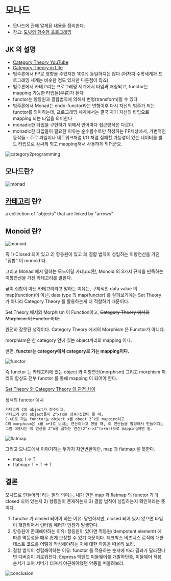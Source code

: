 # 모나드

- 모나드에 관해 알게된 내용을 정리한다.
- 참고: [도넛의 함수형 프로그래밍](https://youtu.be/ii5hnSCE6No)

## JK 의 설명

- [Category Theory YouTube](https://www.youtube.com/watch?v=I8LbkfSSR58&list=PLbgaMIhjbmEnaH_LTkxLI7FMa2HsnawM_&index=1)
- [Category Theory in Life](https://www.youtube.com/watch?v=ho7oagHeqNc)
- 범주론에서 FP로 영향을 주었지만 100% 동일하지는 않다 (어차피 수학세계과 프로그래밍 세계는 비슷한 점도 있지만 다른점이 많죠)
- 범주론에서 카테고리는 프로그래밍 세계에서 타입과 매칭되고, functor는 mapping 가능한 타입들(부류)가 된다
- functor는 항등원과 결합법칙에 의해서 변형(transform)될 수 있다
- 범주론에서 Monad는 endo-functor라는 변형이후 다시 자신의 범주가 되는 functor를 의미하는데, 프로그래밍 세계에서는 결국 자기 자신의 타입으로 mapping 되는 타입을 의미한다
- monadic한 타입을 구현하기 위해서 언어마다 접근방식은 다르다.
- monadic한 타입들이 필요한 이유는 순수함수로만 작성하는 FP세상에서, 가변적인 동작들 - 주로 파일이나 네트워크처럼 I/O 처럼 실패할 가능성이 있는 데이터를 별도 타입으로 감싸게 되고 mapping해서 사용하게 되더군요.

![category2programming](./img/category2programming.png)

## 모나드란?

![monad](./img/monad.png)

## [카테고리](<https://en.wikipedia.org/wiki/Category_(mathematics)>) 란?

a collection of "objects" that are linked by "arrows"

## Monoid 란?

![monoid](./img/monoid.png)

즉 1) Closed 되어 있고 2) 항등원이 있고 3) 결합 법칙이 성립하는 이항연산을 가진 "집합" 이 monoid 다.

그리고 Monad 에서 말하는 모노이달 카테고리란, Monoid 의 3가지 규칙을 만족하는 이항연산을 가진 카테고리를 말한다.

굳이 집합이 아닌 카테고리라고 말하는 이유는, 구체적인 data value 의 map(function)이 아닌, data type 의 map(functor) 를 살펴보기에는 Set Theory 가 아니라 Category Theory 를 활용하는게 더 적합하기 때문이다.

Set Theory 에서의 Morphism 이 Function이고,
~~Category Theory 에서의 Morphism 이 Functor 이다.~~

완전히 잘못된 생각이다. Category Theory 에서의 Morphism 은 Functor가 아니다.

morphism은 한 category 안에 있는 object끼리의 mapping 이다.

반면, **functor는 category에서 category로 가는 mapping이다.**

![functor](./img/functor.jpeg)

즉 functor 는 카테고리에 있는 object 와 이항연산(morphism) 그리고 morphism 끼리의 합성도 전부 functor 를 통해 mapping 이 되어야 한다.

[Set Theory 와 Category Theory 의 관점 차이](https://cs.stackexchange.com/questions/91357/what-exactly-is-the-semantic-difference-between-category-and-set)

정택의 functor 예시

```txt
카테고리 C의 object가 정수이고,
카테고리 D의 object들이 2^x(x는 정수)집합이 될 때,
C->D로 가는 functor는 object x를 obect 2^x로 mapping하고
C의 morphism은 x를 x+1로 보내는 연산이라고 했을 때, 이 연산들을 합성해서 만들어지는 연산들은 모두 x->x+n 형태.
그럼 D에서는 이 연산을 2^n을 곱하는 연산(2^x->2^(x+n))으로 mapping하면 됨.
```

![flatmap](./img/flatmap.png)

그리고 모나드에서 이야기하는 두가지 자연변환이란, map 과 flatmap 을 뜻한다.

- map: I -> T
- flatmap: T \* T -> T

## 결론

모나드로 만들어라! 라는 말의 의미는, 내가 만든 map 과 flatmap 의 functor 가 1) closed 되어 있는지 2) 항등원이 존재하는지 3) 결합 법칙이 성립하는지 확인하라는 뜻이다.

1. functor 가 closed 되어야 하는 이유: 당연하지만, closed 되어 있지 않으면 타입이 개판되어서 런타임 에러가 언젠가 발생한다.
2. 항등원이 존재해야하는 이유: 항등원이 있다면 멱등원(idempotent element) 에 따른 멱등성을 매우 쉽게 보장할 수 있기 때문이다. 체크박스 비즈니스 로직에 대한 테스트 코드를 어떻게 작성해야하는 지에 대한 악몽을 떠올려 보라.
3. 결합 법칙이 성립해야하는 이유: functor 를 적용하는 순서에 따라 결과가 달라진다면 디버깅이 괴로워진다. Express 백엔드 미들웨어를 개발하던중, 미들웨어 적용 순서가 꼬여 서버가 터져서 야근해야했던 악몽을 떠올려보라.

![conclusion](./img/conclusion.png)
